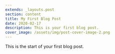 ```yaml
---
extends: _layouts.post
section: content
title: My First Blog Post
date: 2020-02-17
description: This is your first blog post.
cover_image: /assets/img/post-cover-image-2.png
---
```


This is the start of your first blog post.
